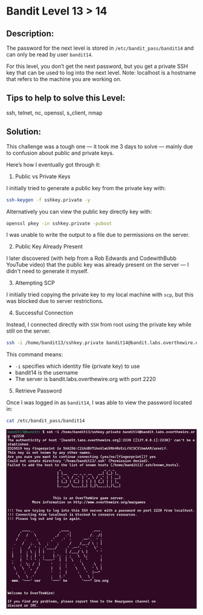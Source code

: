 # Bandit Level 13 > 14 

## Description:
The password for the next level is stored in `/etc/bandit_pass/bandit14` and can only be read by user `bandit14`. 

For this level, you don’t get the next password, but you get a private SSH key that can be used to log into the next level. Note: localhost is a hostname that refers to the machine you are working on.

## Tips to help to solve this Level:
ssh, telnet, nc, openssl, s_client, nmap

## Solution:

This challenge was a tough one — it took me 3 days to solve — mainly due to confusion about public and private keys.

Here’s how I eventually got through it:

1. Public vs Private Keys

I initially tried to generate a public key from the private key with:

```bash
ssh-keygen -f sshkey.private -y
```

Alternatively you can view the public key directly key with:

```bash
openssl pkey -in sshkey.private -pubout
```

I was unable to write the output to a file due to permissions on the server.

2. Public Key Already Present

I later discovered (with help from a Rob Edwards and CodewithBubb YouTube video) that the public key was already present on the server — I didn't need to generate it myself.

3. Attempting SCP

I initially tried copying the private key to my local machine with `scp`, but this was blocked due to server restrictions.

4. Successful Connection

Instead, I connected directly with `SSH` from root using the private key while still on the server.

```bash
ssh -i /home/bandit13/sshkey.private bandit14@bandit.labs.overthewire.org -p2220
```
This command means:
- `-i` specifies which identity file (private key) to use
- bandit14 is the username
- The server is bandit.labs.overthewire.org with port 2220

5. Retrieve Password

Once I was logged in as `bandit14`, I was able to view the password located in:

```bash
cat /etc/bandit_pass/bandit14
```
![](images/bandit13to14.png)
